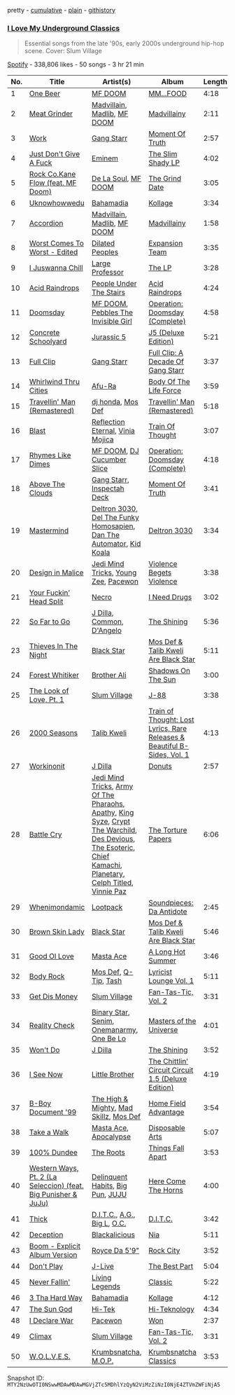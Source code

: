 pretty - [cumulative](/playlists/cumulative/37i9dQZF1DXdUAMxTn0rVu.md) - [plain](/playlists/plain/37i9dQZF1DXdUAMxTn0rVu) - [githistory](https://github.githistory.xyz/mackorone/spotify-playlist-archive/blob/main/playlists/plain/37i9dQZF1DXdUAMxTn0rVu)

### [I Love My Underground Classics](https://open.spotify.com/playlist/37i9dQZF1DXdUAMxTn0rVu)

> Essential songs from the late '90s, early 2000s underground hip\-hop scene\. Cover: Slum Village

[Spotify](https://open.spotify.com/user/spotify) - 338,806 likes - 50 songs - 3 hr 21 min

| No. | Title | Artist(s) | Album | Length |
|---|---|---|---|---|
| 1 | [One Beer](https://open.spotify.com/track/4BnrGx9tWNF8aiXl1UhDBa) | [MF DOOM](https://open.spotify.com/artist/2pAWfrd7WFF3XhVt9GooDL) | [MM...FOOD](https://open.spotify.com/album/1UcS2nqUhxrZjrBZ3tHk2N) | 4:18 |
| 2 | [Meat Grinder](https://open.spotify.com/track/4WM1hvYr2NC6bQnQXcj3sH) | [Madvillain](https://open.spotify.com/artist/2aoFQUeHD1U7pL098lRsDU), [Madlib](https://open.spotify.com/artist/5LhTec3c7dcqBvpLRWbMcf), [MF DOOM](https://open.spotify.com/artist/2pAWfrd7WFF3XhVt9GooDL) | [Madvillainy](https://open.spotify.com/album/19bQiwEKhXUBJWY6oV3KZk) | 2:11 |
| 3 | [Work](https://open.spotify.com/track/1EiLrPd8JMTcQUr1aLEUKi) | [Gang Starr](https://open.spotify.com/artist/5cMgGlA1xGyeAB2ctYlRdZ) | [Moment Of Truth](https://open.spotify.com/album/5f6Nz2v1DESbpu1NerEql2) | 2:57 |
| 4 | [Just Don't Give A Fuck](https://open.spotify.com/track/2MEvYNn2tRvFDAucAtAKVq) | [Eminem](https://open.spotify.com/artist/7dGJo4pcD2V6oG8kP0tJRR) | [The Slim Shady LP](https://open.spotify.com/album/0vE6mttRTBXRe9rKghyr1l) | 4:02 |
| 5 | [Rock Co.Kane Flow \(feat\. MF Doom\)](https://open.spotify.com/track/6RBMpENxbx74lTdR5SBcaF) | [De La Soul](https://open.spotify.com/artist/1Z8ODXyhEBi3WynYw0Rya6), [MF DOOM](https://open.spotify.com/artist/2pAWfrd7WFF3XhVt9GooDL) | [The Grind Date](https://open.spotify.com/album/1RmcAYmGiRHFBjhgkrg3AA) | 3:05 |
| 6 | [Uknowhowwedu](https://open.spotify.com/track/5KapB9KJnRsZrprzIAXycW) | [Bahamadia](https://open.spotify.com/artist/6ZcRUVs3I5U8EOnm9ZdCsO) | [Kollage](https://open.spotify.com/album/4ioG1W3KU4WBhYlwEBp7BA) | 3:34 |
| 7 | [Accordion](https://open.spotify.com/track/67vrmPygrZ9giGqHUSReAT) | [Madvillain](https://open.spotify.com/artist/2aoFQUeHD1U7pL098lRsDU), [Madlib](https://open.spotify.com/artist/5LhTec3c7dcqBvpLRWbMcf), [MF DOOM](https://open.spotify.com/artist/2pAWfrd7WFF3XhVt9GooDL) | [Madvillainy](https://open.spotify.com/album/19bQiwEKhXUBJWY6oV3KZk) | 1:58 |
| 8 | [Worst Comes To Worst \- Edited](https://open.spotify.com/track/7aSnPAggMMgElb6BgXeSEw) | [Dilated Peoples](https://open.spotify.com/artist/56OMwqr8qaLIRH4ZrvvdXq) | [Expansion Team](https://open.spotify.com/album/2cjb94ReCIDfak2sqzEcoB) | 3:35 |
| 9 | [I Juswanna Chill](https://open.spotify.com/track/3ipzZgH1766XXRamVwk1Iw) | [Large Professor](https://open.spotify.com/artist/01nVIuD8YZsnFH6x6Cc9rX) | [The LP](https://open.spotify.com/album/7hzM3Sa8BoCKrNqrKJqyz1) | 3:28 |
| 10 | [Acid Raindrops](https://open.spotify.com/track/4MbV8zrWudQflnbiIzp29t) | [People Under The Stairs](https://open.spotify.com/artist/0av074qUwLn5eyzwqoq3xh) | [Acid Raindrops](https://open.spotify.com/album/6wRasCHEWubnqxdDlUf7mo) | 4:24 |
| 11 | [Doomsday](https://open.spotify.com/track/7EQvdUJqZ2i7SWvSB2VqGA) | [MF DOOM](https://open.spotify.com/artist/2pAWfrd7WFF3XhVt9GooDL), [Pebbles The Invisible Girl](https://open.spotify.com/artist/7AQJ6lwVCcej6eKZXQZus4) | [Operation: Doomsday \(Complete\)](https://open.spotify.com/album/5bjUbZPVTEQcb6W3LquX1E) | 4:58 |
| 12 | [Concrete Schoolyard](https://open.spotify.com/track/37pnnS4zO9s6xzeblq9Jrd) | [Jurassic 5](https://open.spotify.com/artist/6wFId9Jhuf9AKVzWboOj2B) | [J5 \(Deluxe Edition\)](https://open.spotify.com/album/5Lj4qWG2xATA2XNz3l6BZT) | 5:21 |
| 13 | [Full Clip](https://open.spotify.com/track/30oTS7bm0aH3p7lqjEIu8q) | [Gang Starr](https://open.spotify.com/artist/5cMgGlA1xGyeAB2ctYlRdZ) | [Full Clip: A Decade Of Gang Starr](https://open.spotify.com/album/0TMIeuykc2gfMc68YGppoh) | 3:37 |
| 14 | [Whirlwind Thru Cities](https://open.spotify.com/track/3uDa49zGfJFVXdBk9L5uQs) | [Afu\-Ra](https://open.spotify.com/artist/6SWohEYYTym0RIBxvoh6wt) | [Body Of The Life Force](https://open.spotify.com/album/2qgtKycDQ6FXW8palsRKrI) | 3:59 |
| 15 | [Travellin' Man \(Remastered\)](https://open.spotify.com/track/5BAwVGuohBVscZWyoLCkkG) | [dj honda](https://open.spotify.com/artist/7mrvU3OShTgthJV80o2day), [Mos Def](https://open.spotify.com/artist/0Mz5XE0kb1GBnbLQm2VbcO) | [Travellin' Man \(Remastered\)](https://open.spotify.com/album/4HSWIy1jgNMLKxZkmiAP34) | 5:18 |
| 16 | [Blast](https://open.spotify.com/track/1l7xvA5XajmKQDo1h8Vc3K) | [Reflection Eternal](https://open.spotify.com/artist/6vwJ3e6KaQAhLEpBPxCMBC), [Vinia Mojica](https://open.spotify.com/artist/1vsWTWAvfdqNeFmXq72SlC) | [Train Of Thought](https://open.spotify.com/album/2PbWFmysd3j9MEacjjhozx) | 3:07 |
| 17 | [Rhymes Like Dimes](https://open.spotify.com/track/6OkDb9fyi22Pr6QJIrUNdJ) | [MF DOOM](https://open.spotify.com/artist/2pAWfrd7WFF3XhVt9GooDL), [DJ Cucumber Slice](https://open.spotify.com/artist/6wwBv5Rq6Ev2USsDsIZO1o) | [Operation: Doomsday \(Complete\)](https://open.spotify.com/album/5bjUbZPVTEQcb6W3LquX1E) | 4:18 |
| 18 | [Above The Clouds](https://open.spotify.com/track/3ZBSXNYdTZVaBUQI3E2rF6) | [Gang Starr](https://open.spotify.com/artist/5cMgGlA1xGyeAB2ctYlRdZ), [Inspectah Deck](https://open.spotify.com/artist/4OBbOrkD4geIjOLrICN3wO) | [Moment Of Truth](https://open.spotify.com/album/5f6Nz2v1DESbpu1NerEql2) | 3:41 |
| 19 | [Mastermind](https://open.spotify.com/track/0uMn8WKu3qtQLaUyal1bsz) | [Deltron 3030](https://open.spotify.com/artist/2efzHZrUGhawnSOTpyAHOQ), [Del The Funky Homosapien](https://open.spotify.com/artist/0YsLR3SQd5QTXAhGIGX7cl), [Dan The Automator](https://open.spotify.com/artist/4fv5w0LJib9OMbXQegqZ01), [Kid Koala](https://open.spotify.com/artist/2s0438sn0pYL2OuukcFqPN) | [Deltron 3030](https://open.spotify.com/album/04uhhcjGVCHodMgZjXOlye) | 3:34 |
| 20 | [Design in Malice](https://open.spotify.com/track/6Z9syPcYlnUvpMgmjQydIG) | [Jedi Mind Tricks](https://open.spotify.com/artist/0PI3pXpUMScjweiw3IbADc), [Young Zee](https://open.spotify.com/artist/4OqgHlGnIFHukth5CY1Ejj), [Pacewon](https://open.spotify.com/artist/4xlnKEcLzFYoxRmAuxI2Yt) | [Violence Begets Violence](https://open.spotify.com/album/1OT6Ow2YWScyicn8IIO8E5) | 3:38 |
| 21 | [Your Fuckin’ Head Split](https://open.spotify.com/track/1WkJbf3RsZCtPUvxM8AdN9) | [Necro](https://open.spotify.com/artist/51vjIMmHWyVqDrkxD07Jh7) | [I Need Drugs](https://open.spotify.com/album/3goXMAFZit2Wiaazp8zO2f) | 3:02 |
| 22 | [So Far to Go](https://open.spotify.com/track/4omO3Xwm4REEK5HGT6e6yY) | [J Dilla](https://open.spotify.com/artist/0IVcLMMbm05VIjnzPkGCyp), [Common](https://open.spotify.com/artist/2GHclqNVjqGuiE5mA7BEoc), [D'Angelo](https://open.spotify.com/artist/336vr2M3Va0FjyvB55lJEd) | [The Shining](https://open.spotify.com/album/6hXXKsVVTfDbRTEuHaInI5) | 5:36 |
| 23 | [Thieves In The Night](https://open.spotify.com/track/7tx1TUJrT6qxXFXAELqbev) | [Black Star](https://open.spotify.com/artist/67ei8ib6PLT1w3OkhIb4fB) | [Mos Def & Talib Kweli Are Black Star](https://open.spotify.com/album/6GRzmk9UGL7odxprOPop1Q) | 5:11 |
| 24 | [Forest Whitiker](https://open.spotify.com/track/42uXDKUhyAt5Exe1G5pKWJ) | [Brother Ali](https://open.spotify.com/artist/6CsleyOZtyt16saX8WhzDx) | [Shadows On The Sun](https://open.spotify.com/album/5ol06hytR08p6SokJkQA5K) | 3:00 |
| 25 | [The Look of Love, Pt\. 1](https://open.spotify.com/track/3gTTDjDha02XJ4xuS2KF0e) | [Slum Village](https://open.spotify.com/artist/1020a42xVklY6c56imNcaa) | [J\-88](https://open.spotify.com/album/50235H1xQYRg7OaeEUc4ta) | 3:38 |
| 26 | [2000 Seasons](https://open.spotify.com/track/5fAacciZPmLLFrr8RZ5fvn) | [Talib Kweli](https://open.spotify.com/artist/0lEssBAxQl2In4RpaB1C2Y) | [Train of Thought: Lost Lyrics, Rare Releases & Beautiful B\-Sides, Vol\. 1](https://open.spotify.com/album/4wYkDG4lbvtVswFs1ucozo) | 4:13 |
| 27 | [Workinonit](https://open.spotify.com/track/33T6ABvdB3P2iYOWJnBjsQ) | [J Dilla](https://open.spotify.com/artist/0IVcLMMbm05VIjnzPkGCyp) | [Donuts](https://open.spotify.com/album/5fMlysqhFE0itGn4KezMBW) | 2:57 |
| 28 | [Battle Cry](https://open.spotify.com/track/3iZc0giQC5ySLgbJ6gQFEl) | [Jedi Mind Tricks](https://open.spotify.com/artist/0PI3pXpUMScjweiw3IbADc), [Army Of The Pharaohs](https://open.spotify.com/artist/13FswnDmTIttTpiK9PS0BI), [Apathy](https://open.spotify.com/artist/6fK2hnSgfRPxR6sL975XQS), [King Syze](https://open.spotify.com/artist/3b6EyI9X9TQqEydURC7W1c), [Crypt The Warchild](https://open.spotify.com/artist/5R3Drc8FmPbDKmGK8LNIrh), [Des Devious](https://open.spotify.com/artist/4foaZrkZMdUnXtiCGNZ0wS), [The Esoteric](https://open.spotify.com/artist/1z9jhO27qA8sIgwR4aZUAm), [Chief Kamachi](https://open.spotify.com/artist/2KrFLjILMBg3cf4TW8nTrr), [Planetary](https://open.spotify.com/artist/3tP3kbF0Echadhj6fLbCu8), [Celph Titled](https://open.spotify.com/artist/6bJSpzkLD8XYKqsXJ5jJNS), [Vinnie Paz](https://open.spotify.com/artist/3rExe3A3FzAmYDlQuvW2Wx) | [The Torture Papers](https://open.spotify.com/album/7kBK7f7V0vuag74KojKlrs) | 6:06 |
| 29 | [Whenimondamic](https://open.spotify.com/track/1zAFB2woHMnip3O0WJJA41) | [Lootpack](https://open.spotify.com/artist/2D0NqDyt2R9RVar9MNs8kP) | [Soundpieces: Da Antidote](https://open.spotify.com/album/7qK8lMl95Xc1nlMSH5Z2RC) | 2:45 |
| 30 | [Brown Skin Lady](https://open.spotify.com/track/3Mz4AoWIedMfzCib1LYwMZ) | [Black Star](https://open.spotify.com/artist/67ei8ib6PLT1w3OkhIb4fB) | [Mos Def & Talib Kweli Are Black Star](https://open.spotify.com/album/6GRzmk9UGL7odxprOPop1Q) | 5:46 |
| 31 | [Good Ol Love](https://open.spotify.com/track/1RZwfy4hD9ixk4XcIQpyW1) | [Masta Ace](https://open.spotify.com/artist/1wo9h8DP7M0M1orKuGZgWv) | [A Long Hot Summer](https://open.spotify.com/album/7qvw3MPdulHThAPqaM9ynF) | 3:46 |
| 32 | [Body Rock](https://open.spotify.com/track/7qxMoa63PAfPZSYafDeHij) | [Mos Def](https://open.spotify.com/artist/0Mz5XE0kb1GBnbLQm2VbcO), [Q\-Tip](https://open.spotify.com/artist/3ZotbHeyVQKxQCPDJuQ4SU), [Tash](https://open.spotify.com/artist/22qf8cJRzBjIWb2Jc4JeOr) | [Lyricist Lounge Vol\. 1](https://open.spotify.com/album/21tkKiB2eq0Q3Nl49OxKbr) | 5:11 |
| 33 | [Get Dis Money](https://open.spotify.com/track/6xrjmQMIIYgLgjCOeq2dee) | [Slum Village](https://open.spotify.com/artist/1020a42xVklY6c56imNcaa) | [Fan\-Tas\-Tic, Vol\. 2](https://open.spotify.com/album/22IhsI5JpldSrE7vhidAja) | 3:31 |
| 34 | [Reality Check](https://open.spotify.com/track/66YJddDOMyb9oj7vqI9CqU) | [Binary Star](https://open.spotify.com/artist/1bulNj9KHvx8haqJBFDSyz), [Senim](https://open.spotify.com/artist/0Df5gzL6quFRUanH7J8yNe), [Onemanarmy](https://open.spotify.com/artist/5hFUdo03JPEWYkusqTwjiX), [One Be Lo](https://open.spotify.com/artist/2wQR86xNE8mkPaffnClYAj) | [Masters of the Universe](https://open.spotify.com/album/69UJqktqkpO9QdzybUMxNK) | 4:01 |
| 35 | [Won't Do](https://open.spotify.com/track/5IYzq28hEwrCRFDvQRFFpM) | [J Dilla](https://open.spotify.com/artist/0IVcLMMbm05VIjnzPkGCyp) | [The Shining](https://open.spotify.com/album/6hXXKsVVTfDbRTEuHaInI5) | 3:52 |
| 36 | [I See Now](https://open.spotify.com/track/42Bczh6IIyTYJduQnfS92p) | [Little Brother](https://open.spotify.com/artist/0s9MrSopEoAn8JqwBipgdO) | [The Chittlin' Circuit Circuit 1.5 \(Deluxe Edition\)](https://open.spotify.com/album/1amoRIjOnIdjpdCNYJsOwA) | 4:19 |
| 37 | [B\-Boy Document '99](https://open.spotify.com/track/5WF9Ih0si21Anj48dD9FFN) | [The High & Mighty](https://open.spotify.com/artist/4hJpETVqz3jIrAH1WUzGEj), [Mad Skillz](https://open.spotify.com/artist/4FUYJaV3EXmjoyBK7tC6ZF), [Mos Def](https://open.spotify.com/artist/0Mz5XE0kb1GBnbLQm2VbcO) | [Home Field Advantage](https://open.spotify.com/album/05d5zAD9KAdaJf7yQ98jxF) | 3:54 |
| 38 | [Take a Walk](https://open.spotify.com/track/5zcRPNrvp8agDQbBMewzRt) | [Masta Ace](https://open.spotify.com/artist/1wo9h8DP7M0M1orKuGZgWv), [Apocalypse](https://open.spotify.com/artist/7LdtN6h2Bln3e1RsS0Bxot) | [Disposable Arts](https://open.spotify.com/album/6oBCrRVCWpqR4YpNIqQRlN) | 5:07 |
| 39 | [100% Dundee](https://open.spotify.com/track/63J9sQnp8NxLuOgeqgAS6O) | [The Roots](https://open.spotify.com/artist/78xUyw6FkVZrRAtziFdtdu) | [Things Fall Apart](https://open.spotify.com/album/0qbl8aNaCUOvX8HGsZYLfh) | 3:53 |
| 40 | [Western Ways, Pt\. 2 \(La Seleccion\) \(feat\. Big Punisher & JuJu\)](https://open.spotify.com/track/0dUKYPzjFe0tJYCKf3USWi) | [Delinquent Habits](https://open.spotify.com/artist/0Ph64AJnzKQwXj4y7bWi2U), [Big Pun](https://open.spotify.com/artist/2Xu7q46Hf02xOoEIm4E1Qs), [JUJU](https://open.spotify.com/artist/5VLVogbPeBgFHXQPZQzBej) | [Here Come The Horns](https://open.spotify.com/album/0crKVrdcLTyzjfZL2QpwTq) | 4:00 |
| 41 | [Thick](https://open.spotify.com/track/3UB7VJpumOOpJ0gKfq7Hgk) | [D.I.T.C.](https://open.spotify.com/artist/6fF9HxdiSPGCXar8svBeHS), [A.G.](https://open.spotify.com/artist/4thsoee1SA3GbbPofv6tZE), [Big L](https://open.spotify.com/artist/30fiiwr2EeZp1tAhzYCmyM), [O.C.](https://open.spotify.com/artist/5XI6qfoZSiEYtmItjfEX1Q) | [D.I.T.C.](https://open.spotify.com/album/1LtskoW9DkoA4xgST9LXJW) | 3:42 |
| 42 | [Deception](https://open.spotify.com/track/2R0MySb9tgrWIv2mttYAYR) | [Blackalicious](https://open.spotify.com/artist/42Np3r8zXnaKcjLQsQSjyG) | [Nia](https://open.spotify.com/album/3p6jhqOzFLzlC50KKv629I) | 5:11 |
| 43 | [Boom \- Explicit Album Version](https://open.spotify.com/track/3CiSdq2SJSSUc1AVUU2F4G) | [Royce Da 5'9"](https://open.spotify.com/artist/6DVipHzYsPlIoA0DW8Gmns) | [Rock City](https://open.spotify.com/album/4ryY8S4t3r2kUmwKgAEqFA) | 3:52 |
| 44 | [Don't Play](https://open.spotify.com/track/51DHGAvIbCO1HJMDjq45rT) | [J\-Live](https://open.spotify.com/artist/5bb5uytW59wDF0gpv8iQbE) | [The Best Part](https://open.spotify.com/album/7lvkfeGllsua86JXtLunNG) | 5:04 |
| 45 | [Never Fallin'](https://open.spotify.com/track/37xInDwVQ0Z01t0a5ETb8z) | [Living Legends](https://open.spotify.com/artist/0E4UA1bttJjSFNgAkLyQuo) | [Classic](https://open.spotify.com/album/04f4Sfsw4vRlH2zATZ4WRt) | 5:22 |
| 46 | [3 Tha Hard Way](https://open.spotify.com/track/4B1w3clws55HXvcVoItOqS) | [Bahamadia](https://open.spotify.com/artist/6ZcRUVs3I5U8EOnm9ZdCsO) | [Kollage](https://open.spotify.com/album/4ioG1W3KU4WBhYlwEBp7BA) | 4:12 |
| 47 | [The Sun God](https://open.spotify.com/track/6hO3OQ7DDZtjYnVh4EaM3B) | [Hi\-Tek](https://open.spotify.com/artist/2S3kEShbYaNGvSyJdd7sJg) | [Hi\-Teknology](https://open.spotify.com/album/1QWTtdbC4PJpN48Ey9o99c) | 4:34 |
| 48 | [I Declare War](https://open.spotify.com/track/3x9oD1pM3gTgNBBOazMq1V) | [Pacewon](https://open.spotify.com/artist/4xlnKEcLzFYoxRmAuxI2Yt) | [Won](https://open.spotify.com/album/34fhxFsx0fd56F7qwfJUYH) | 2:37 |
| 49 | [Climax](https://open.spotify.com/track/7i47lf1W2WA41wagWBD3zH) | [Slum Village](https://open.spotify.com/artist/1020a42xVklY6c56imNcaa) | [Fan\-Tas\-Tic, Vol\. 2](https://open.spotify.com/album/22IhsI5JpldSrE7vhidAja) | 3:31 |
| 50 | [W.O.L.V.E.S.](https://open.spotify.com/track/2NR8YLRBR0AEUc6JQlnldo) | [Krumbsnatcha](https://open.spotify.com/artist/4StWnbDC5LLdf3socfu0gx), [M.O.P.](https://open.spotify.com/artist/1BH45DVSTeGBvcYXNCd67g) | [Krumbsnatcha Classics](https://open.spotify.com/album/5Wez6YN8Xw1mPptxfFlZhx) | 3:53 |

Snapshot ID: `MTY2NzUwOTI0NSwwMDAwMDAwMGVjZTc5MDhlYzQyN2ViMzZiNzI0NjE4ZTVmZWFiNjA5`
